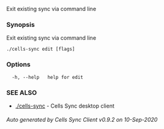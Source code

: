 Exit existing sync via command line

### Synopsis

Exit existing sync via command line

```
./cells-sync edit [flags]
```

### Options

```
  -h, --help   help for edit
```

### SEE ALSO

* [./cells-sync](./cells-sync)	 - Cells Sync desktop client

###### Auto generated by Cells Sync Client v0.9.2 on 10-Sep-2020
